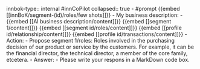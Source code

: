innbok-type:: internal
#innCoPilot
collapsed:: true
	- #prompt {{embed [[innBoK/segment-(id)/roles/few shots]]}}
		- My business description:
		- {{embed [[AI business description/content]]}} {{embed [[segment 1/content]]}} {{embed [[segment id/roles/content]]}} {{embed [[profile id/relationship/content]]}} {{embed [[profile id/transactions/content]]}}
		- Action:
		- Propose segment 1/roles: Roles involved in the purchasing decision of our product or service by the customers. For example, it can be the financial director, the technical director, a member of the core family, etcetera.
		- Answer:
		- Please write your respons in a MarkDown code box.




